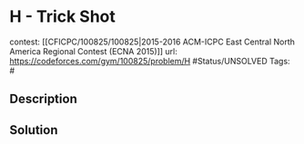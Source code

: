 # H - Trick Shot

contest: [[CFICPC/100825/100825|2015-2016 ACM-ICPC East Central North America Regional Contest (ECNA 2015)]]
url: https://codeforces.com/gym/100825/problem/H
#Status/UNSOLVED
Tags: #

## Description

## Solution

